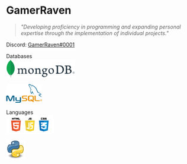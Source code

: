 # GamerRaven

> *"Developing proficiency in programming and expanding personal expertise through the implementation of individual projects."*

Discord:
[GamerRaven#0001](https://www.discord.com)

Databases  
![mongoDB](https://github.com/GamerRaven/GamerRaven/blob/main/mongoDB.png?raw=true)

![MySQL](https://github.com/GamerRaven/GamerRaven/blob/main/mySQL.png?raw=true)

Languages  
![HTML CSS JavaScript](https://github.com/GamerRaven/GamerRaven/blob/main/hcj.png?raw=true)

![Python](https://github.com/GamerRaven/GamerRaven/blob/main/Python.png?raw=true)
